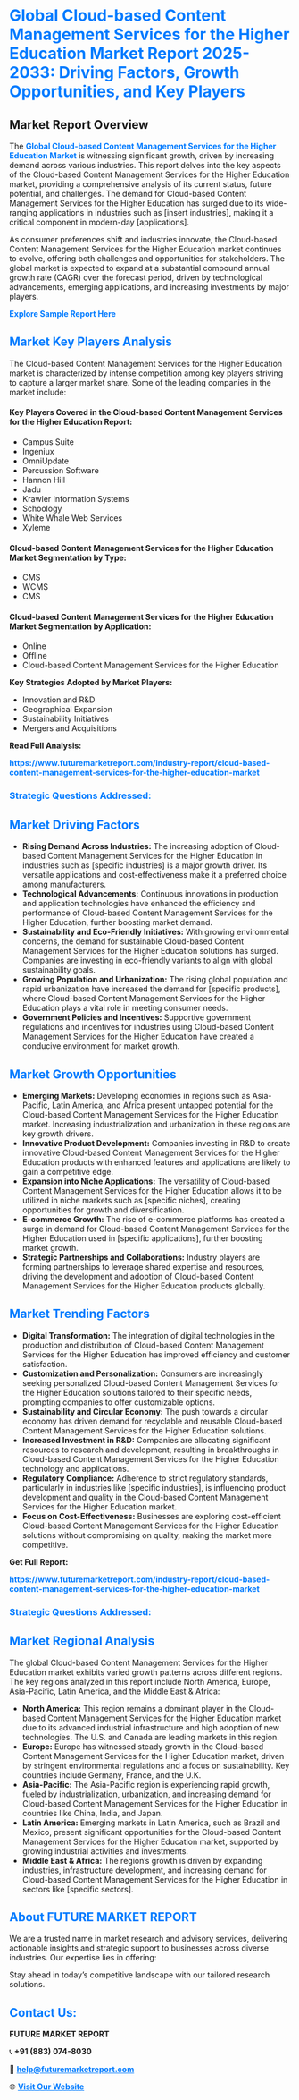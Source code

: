 <h1 style="color: #007BFF;">Global Cloud-based Content Management Services for the Higher Education Market Report 2025-2033: Driving Factors, Growth Opportunities, and Key Players</h1>

<section id="overview">
<h2>Market Report Overview</h2>
<p>The <a href="https://www.futuremarketreport.com/industry-report/cloud-based-content-management-services-for-the-higher-education-market" style="color: #007BFF; text-decoration: none;"><strong>Global Cloud-based Content Management Services for the Higher Education Market</strong></a> is witnessing significant growth, driven by increasing demand across various industries. This report delves into the key aspects of the Cloud-based Content Management Services for the Higher Education market, providing a comprehensive analysis of its current status, future potential, and challenges. The demand for Cloud-based Content Management Services for the Higher Education has surged due to its wide-ranging applications in industries such as [insert industries], making it a critical component in modern-day [applications].</p>
<p>As consumer preferences shift and industries innovate, the Cloud-based Content Management Services for the Higher Education market continues to evolve, offering both challenges and opportunities for stakeholders. The global market is expected to expand at a substantial compound annual growth rate (CAGR) over the forecast period, driven by technological advancements, emerging applications, and increasing investments by major players.</p>
</section>

<section id="overview">
<p><a href="https://www.futuremarketreport.com/request-sample/reportId=111619" style="color: #007BFF; text-decoration: none;"><strong>Explore Sample Report Here</strong></a></p>
</section>

<section id="key-players">
<h2 style="color: #007BFF;">Market Key Players Analysis</h2>
<p>The Cloud-based Content Management Services for the Higher Education market is characterized by intense competition among key players striving to capture a larger market share. Some of the leading companies in the market include:</p>
<h4>Key Players Covered in the Cloud-based Content Management Services for the Higher Education Report:</h4>
<ul><li>Campus Suite</li><li>Ingeniux</li><li>OmniUpdate</li><li>Percussion Software</li><li>Hannon Hill</li><li>Jadu</li><li>Krawler Information Systems</li><li>Schoology</li><li>White Whale Web Services</li><li>Xyleme</li></ul>
<h4>Cloud-based Content Management Services for the Higher Education Market Segmentation by Type:</h4>
<ul><li>CMS</li><li>WCMS</li><li>CMS</li></ul>

<h4>Cloud-based Content Management Services for the Higher Education Market Segmentation by Application:</h4>
<ul><li>Online</li><li>Offline</li><li>Cloud-based Content Management Services for the Higher Education</li></ul>
<p><strong>Key Strategies Adopted by Market Players:</strong></p>
<ul>
<li>Innovation and R&D</li>
<li>Geographical Expansion</li>
<li>Sustainability Initiatives</li>
<li>Mergers and Acquisitions</li>
</ul>
</section>

<section>
<p><strong>Read Full Analysis: </strong></p><a href="https://www.futuremarketreport.com/industry-report/cloud-based-content-management-services-for-the-higher-education-market" style="color: #007BFF; text-decoration: none;"><strong>https://www.futuremarketreport.com/industry-report/cloud-based-content-management-services-for-the-higher-education-market</strong></a>
<h3 style="color: #007BFF;">Strategic Questions Addressed:</h3>
</section>

<section id="driving-factors">
<h2 style="color: #007BFF;">Market Driving Factors</h2>
<ul>
<li><strong>Rising Demand Across Industries:</strong> The increasing adoption of Cloud-based Content Management Services for the Higher Education in industries such as [specific industries] is a major growth driver. Its versatile applications and cost-effectiveness make it a preferred choice among manufacturers.</li>
<li><strong>Technological Advancements:</strong> Continuous innovations in production and application technologies have enhanced the efficiency and performance of Cloud-based Content Management Services for the Higher Education, further boosting market demand.</li>
<li><strong>Sustainability and Eco-Friendly Initiatives:</strong> With growing environmental concerns, the demand for sustainable Cloud-based Content Management Services for the Higher Education solutions has surged. Companies are investing in eco-friendly variants to align with global sustainability goals.</li>
<li><strong>Growing Population and Urbanization:</strong> The rising global population and rapid urbanization have increased the demand for [specific products], where Cloud-based Content Management Services for the Higher Education plays a vital role in meeting consumer needs.</li>
<li><strong>Government Policies and Incentives:</strong> Supportive government regulations and incentives for industries using Cloud-based Content Management Services for the Higher Education have created a conducive environment for market growth.</li>
</ul>
</section>

<section id="growth-opportunities">
<h2 style="color: #007BFF;">Market Growth Opportunities</h2>
<ul>
<li><strong>Emerging Markets:</strong> Developing economies in regions such as Asia-Pacific, Latin America, and Africa present untapped potential for the Cloud-based Content Management Services for the Higher Education market. Increasing industrialization and urbanization in these regions are key growth drivers.</li>
<li><strong>Innovative Product Development:</strong> Companies investing in R&D to create innovative Cloud-based Content Management Services for the Higher Education products with enhanced features and applications are likely to gain a competitive edge.</li>
<li><strong>Expansion into Niche Applications:</strong> The versatility of Cloud-based Content Management Services for the Higher Education allows it to be utilized in niche markets such as [specific niches], creating opportunities for growth and diversification.</li>
<li><strong>E-commerce Growth:</strong> The rise of e-commerce platforms has created a surge in demand for Cloud-based Content Management Services for the Higher Education used in [specific applications], further boosting market growth.</li>
<li><strong>Strategic Partnerships and Collaborations:</strong> Industry players are forming partnerships to leverage shared expertise and resources, driving the development and adoption of Cloud-based Content Management Services for the Higher Education products globally.</li>
</ul>
</section>

<section id="trending-factors">
<h2 style="color: #007BFF;">Market Trending Factors</h2>
<ul>
<li><strong>Digital Transformation:</strong> The integration of digital technologies in the production and distribution of Cloud-based Content Management Services for the Higher Education has improved efficiency and customer satisfaction.</li>
<li><strong>Customization and Personalization:</strong> Consumers are increasingly seeking personalized Cloud-based Content Management Services for the Higher Education solutions tailored to their specific needs, prompting companies to offer customizable options.</li>
<li><strong>Sustainability and Circular Economy:</strong> The push towards a circular economy has driven demand for recyclable and reusable Cloud-based Content Management Services for the Higher Education solutions.</li>
<li><strong>Increased Investment in R&D:</strong> Companies are allocating significant resources to research and development, resulting in breakthroughs in Cloud-based Content Management Services for the Higher Education technology and applications.</li>
<li><strong>Regulatory Compliance:</strong> Adherence to strict regulatory standards, particularly in industries like [specific industries], is influencing product development and quality in the Cloud-based Content Management Services for the Higher Education market.</li>
<li><strong>Focus on Cost-Effectiveness:</strong> Businesses are exploring cost-efficient Cloud-based Content Management Services for the Higher Education solutions without compromising on quality, making the market more competitive.</li>
</ul>
</section>

<section>
<p><strong>Get Full Report: </strong></p><a href="https://www.futuremarketreport.com/industry-report/cloud-based-content-management-services-for-the-higher-education-market" style="color: #007BFF; text-decoration: none;"><strong>https://www.futuremarketreport.com/industry-report/cloud-based-content-management-services-for-the-higher-education-market</strong></a>
<h3 style="color: #007BFF;">Strategic Questions Addressed:</h3>
</section>


<section id="regional-analysis">
<h2 style="color: #007BFF;">Market Regional Analysis</h2>
<p>The global Cloud-based Content Management Services for the Higher Education market exhibits varied growth patterns across different regions. The key regions analyzed in this report include North America, Europe, Asia-Pacific, Latin America, and the Middle East & Africa:</p>
<ul>
<li><strong>North America:</strong> This region remains a dominant player in the Cloud-based Content Management Services for the Higher Education market due to its advanced industrial infrastructure and high adoption of new technologies. The U.S. and Canada are leading markets in this region.</li>
<li><strong>Europe:</strong> Europe has witnessed steady growth in the Cloud-based Content Management Services for the Higher Education market, driven by stringent environmental regulations and a focus on sustainability. Key countries include Germany, France, and the U.K.</li>
<li><strong>Asia-Pacific:</strong> The Asia-Pacific region is experiencing rapid growth, fueled by industrialization, urbanization, and increasing demand for Cloud-based Content Management Services for the Higher Education in countries like China, India, and Japan.</li>
<li><strong>Latin America:</strong> Emerging markets in Latin America, such as Brazil and Mexico, present significant opportunities for the Cloud-based Content Management Services for the Higher Education market, supported by growing industrial activities and investments.</li>
<li><strong>Middle East & Africa:</strong> The region’s growth is driven by expanding industries, infrastructure development, and increasing demand for Cloud-based Content Management Services for the Higher Education in sectors like [specific sectors].</li>
</ul>
</section>

<footer>
<h2 style="color: #007BFF;">About FUTURE MARKET REPORT</h2>
<p>We are a trusted name in market research and advisory services, delivering actionable insights and strategic support to businesses across diverse industries. Our expertise lies in offering:</p>

<p>Stay ahead in today’s competitive landscape with our tailored research solutions.</p>

<h2 style="color: #007BFF;">Contact Us:</h2>
<p><strong>FUTURE MARKET REPORT</strong></p>
<p>📞 <strong>+91 (883) 074-8030</strong></p>
<p>📧 <strong><a href="mailto:help@futuremarketreport.com" style="color: #007BFF;">help@futuremarketreport.com</a></strong></p>
<p>🌐 <strong><a href="https://www.futuremarketreport.com/" style="color: #007BFF;">Visit Our Website</a></strong></p>
</footer>